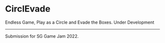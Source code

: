 # CirclEvade

Endless Game, Play as a Circle and Evade the Boxes. Under Development

<hr>
Submission for SG Game Jam 2022.
